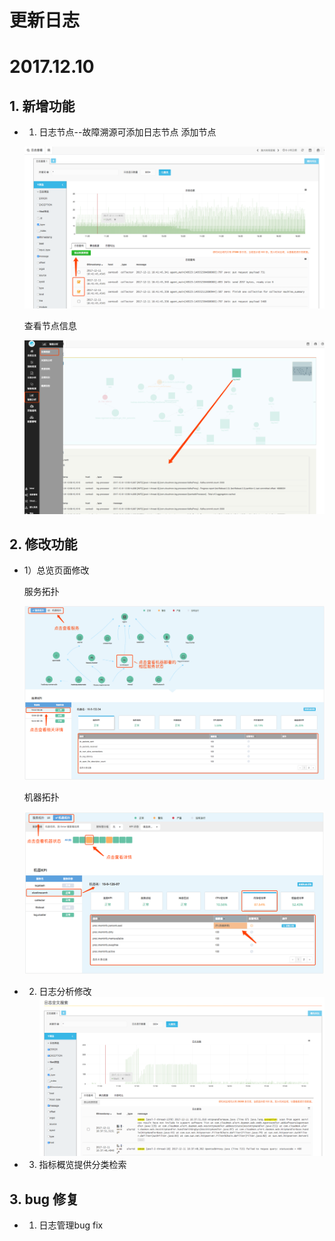 # **更新日志**

# 2017.12.10

## 1. 新增功能

* 1) 日志节点--故障溯源可添加日志节点
    添加节点
    
    ![](/part5/images/17-12-10_4.png)
    
    查看节点信息
    
    ![](/part5/images/17-12-10_5.png)

## 2. 修改功能
* 1）总览页面修改

    服务拓扑
    
    ![](/part5/images/17-12-10_1.png)

    机器拓扑
    
    ![](/part5/images/17-12-10_2.png)

* 2) 日志分析修改
    ![](/part5/images/17-12-10_3.png)
    
* 3) 指标概览提供分类检索

## 3. bug 修复

* 1) 日志管理bug fix

